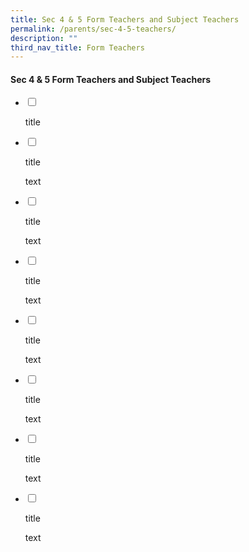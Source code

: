 ```yaml
---
title: Sec 4 & 5 Form Teachers and Subject Teachers
permalink: /parents/sec-4-5-teachers/
description: ""
third_nav_title: Form Teachers
---
```

#### Sec 4 & 5 Form Teachers and Subject Teachers

<ul class="jekyllcodex_accordion">
<li>

<input id="accordion1" type="checkbox">

<label for="accordion1">title</label>

<div>

<p> 

</p>
</div>

</li>
<li>

<input id="accordion2" type="checkbox">

<label for="accordion2">title </label>
<div>

<p>text</p>

</div>

</li>
	
<li>
	
<input id="accordion3" type="checkbox">

<label for="accordion3">title </label>
<div>

<p>text</p>

</div>

</li>
	
<li>

<input id="accordion4" type="checkbox">

<label for="accordion4">title </label>
<div>

<p>text</p>

</div>

</li>
	
<li>

<input id="accordion5" type="checkbox">

<label for="accordion5">title </label>
<div>

<p>text</p>

</div>

</li>
	
<li>

<input id="accordion6" type="checkbox">

<label for="accordion6">title </label>
<div>

<p>text</p>

</div>

</li>
	
<li>
	
<input id="accordion7" type="checkbox">

<label for="accordion7">title </label>
<div>

<p>text</p>

</div>

</li>
	
<li>

<input id="accordion8" type="checkbox">

<label for="accordion8">title</label>

<div>

<p>text	</p>

	
</div>

</li>
	
</ul>